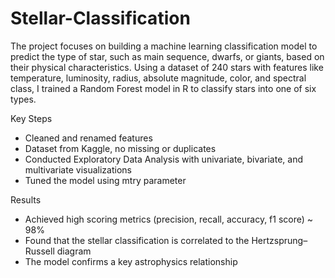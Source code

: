 # Stellar-Classification

The project focuses on building a machine learning classification model to predict the type of star, such as main sequence, dwarfs, or giants, based on their physical characteristics. Using a dataset of 240 stars with features like temperature, luminosity, radius, absolute magnitude, color, and spectral class, I trained a Random Forest model in R to classify stars into one of six types.

Key Steps
* Cleaned and renamed features
* Dataset from Kaggle, no missing or duplicates
* Conducted Exploratory Data Analysis with univariate, bivariate, and multivariate visualizations
* Tuned the model using mtry parameter

Results
* Achieved high scoring metrics (precision, recall, accuracy, f1 score) ~ 98%
* Found that the stellar classification is correlated to the Hertzsprung–Russell diagram
* The model confirms a key astrophysics relationship
